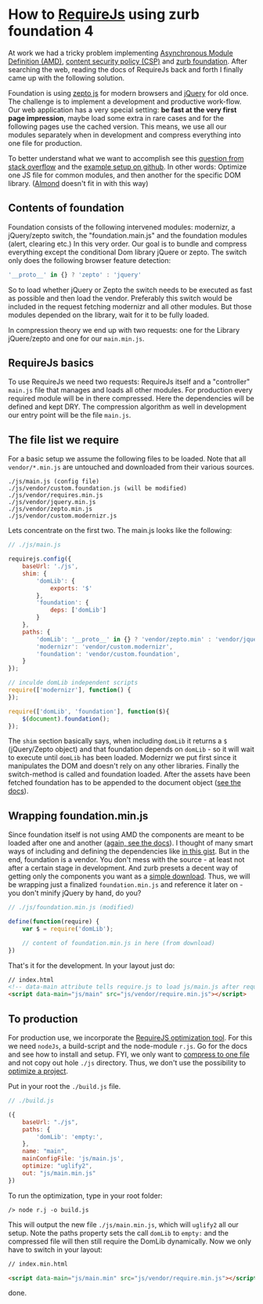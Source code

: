 # How to [RequireJs](http://requirejs.org/) using zurb foundation 4

​At work we had a tricky problem implementing [Asynchronous Module Definition (AMD)](https://github.com/amdjs/amdjs-api/wiki/AMD), [content security policy (CSP)](http://www.html5rocks.com/en/tutorials/security/content-security-policy/) and [zurb foundation](http://foundation.zurb.com/). After searching the web, reading the docs of RequireJs back and forth I finally came up with the following solution.

Foundation is using [zepto js](http://zeptojs.com/) for modern browsers and [jQuery](http://jquery.com/) for old once. The challenge is to implement a development and productive work-flow. Our web application has a very special setting: **be fast at the very first page impression**, maybe load some extra in rare cases and for the following pages use the cached version. This means, we use all our modules separately when in development and compress everything into one file for production.

To better understand what we want to accomplish see this [question from stack overflow](http://stackoverflow.com/questions/17035609/most-efficient-multipage-requirejs-and-almond-setup) and the [example setup on github](https://github.com/cloudchen/requirejs-bundle-examples). In other words: Optimize one JS file for common modules, and then another for the specific DOM library. ([Almond](https://github.com/jrburke/almond) doesn't fit in with this way)


## Contents of foundation

Foundation consists of the following intervened modules: modernizr, a jQuery/zepto switch, the "foundation.main.js" and the foundation modules (alert, clearing etc.) In this very order. Our goal is to bundle and compress everything except the conditional Dom library jQuere or zepto. The switch only does the following browser feature detection: 

```javascript
'__proto__' in {} ? 'zepto' : 'jquery'
```

So to load whether jQuery or Zepto the switch needs to be executed as fast as possible and then load the vendor. Preferably this switch would be included in the request fetching modernizr and all other modules. But those modules depended on the library, wait for it to be fully loaded.

In compression theory we end up with two requests: one for the Library jQuere/zepto and one for our `main.min.js`.

 
## RequireJs basics

To use RequireJs we need two requests: RequireJs itself and a "controller" `main.js` file that manages and loads all other modules. For production every required module will be in there compressed. Here the dependencies will be defined and kept DRY. The compression algorithm as well in development our entry point will be the file `main.js`.


## The file list we require

For a basic setup we assume the following files to be loaded. Note that all `vendor/*.min.js` are untouched and downloaded from their various sources. 

	./js/main.js (config file)
	./js/vendor/custom.foundation.js (will be modified)
	./js/vendor/requires.min.js	
	./js/vendor/jquery.min.js
	./js/vendor/zepto.min.js
	./js/vendor/custom.modernizr.js

Lets concentrate on the first two. The main.js looks like the following:

```javascript
// ./js/main.js

requirejs.config({
	baseUrl: './js',
	shim: {
		'domLib': {
			exports: '$'
		},
		'foundation': {
			deps: ['domLib']
		}
	},
	paths: {
		'domLib': '__proto__' in {} ? 'vendor/zepto.min' : 'vendor/jquery.min',
		'modernizr': 'vendor/custom.modernizr',
		'foundation': 'vendor/custom.foundation',
	}
});

// inculde domLib independent scripts
require(['modernizr'], function() {
});

require(['domLib', 'foundation'], function($){
	$(document).foundation();
});
```

The `shim` section basically says, when including `domLib` it returns a `$` (jQuery/Zepto object) and that foundation depends on `domLib` - so it will wait to execute until `domLib` has been loaded. Modernizr we put first since it manipulates the DOM and doesn't rely on any other libraries. Finally the switch-method is called and foundation loaded. After the assets have been fetched foundation has to be appended to the document object ([see the docs](http://foundation.zurb.com/docs/javascript.html)).


## Wrapping foundation.min.js

Since foundation itself is not using AMD the components are meant to be loaded after one and another ([again, see the docs](http://foundation.zurb.com/docs/javascript.html)). I thought of many smart ways of including and defining the dependencies like [in this gist](https://gist.github.com/cheapsteak/5205777). But in the end, foundation is a vendor. You don't mess with the source - at least not after a certain stage in development. And zurb presets a decent way of getting only the components you want as a [simple download](http://foundation.zurb.com/download.php). Thus, we will be wrapping just a finalized `foundation.min.js` and reference it later on - you don't minify jQuery by hand, do you? 


```javascript
// ./js/foundation.min.js (modified)

define(function(require) {
	var $ = require('domLib');

	// content of foundation.min.js in here (from download)
})
```

That's it for the development. In your layout just do:

```html
// index.html
<!-- data-main attribute tells require.js to load js/main.js after require.js loads. -->
<script data-main="js/main" src="js/vendor/require.min.js"></script>
```


## To production

For production use, we incorporate the [RequireJS optimization tool](http://requirejs.org/docs/optimization.html). For this we need `nodeJs`, a build-script and the node-module `r.js`. Go for the docs and see how to install and setup. FYI, we only want to [compress to one file](http://requirejs.org/docs/optimization.html#onejs) and not copy out hole `./js` directory. Thus, we don't use the possibility to [optimize a project](http://requirejs.org/docs/optimization.html#wholeproject).

Put in your root the `./build.js` file. 

```javascript
// ./build.js

({
    baseUrl: "./js",
    paths: {
        'domLib': 'empty:',
    },
    name: "main",
	mainConfigFile: 'js/main.js',
	optimize: "uglify2",
    out: "js/main.min.js"
})
```

To run the optimization, type in your root folder:

	/> node r.j -o build.js 

This will output the new file `./js/main.min.js`, which will `uglify2` all our setup. Note the paths property sets the call `domLib` to `empty:` and the compressed file will then still require the DomLib dynamically. Now we only have to switch in your layout:

```html
// index.min.html

<script data-main="js/main.min" src="js/vendor/require.min.js"></script>
```

done.